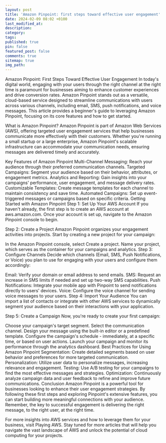 ```yaml
---
layout: post
title: 'Amazon Pinpoint: first steps toward effective user engagement'
date: 2024-02-09 08:02 +0100
last_modified_at:
description:
category:
tags:
published: true
pin: false
featured_post: false
comments: true
sitemap: true
img_path:
---
```



Amazon Pinpoint: First Steps Toward Effective User Engagement
In today's digital world, engaging with your users through the right channel at the right time is paramount for businesses aiming to enhance customer experiences and drive conversion rates. Amazon Pinpoint stands out as a versatile, cloud-based service designed to streamline communications with users across various channels, including email, SMS, push notifications, and voice messages. This article provides a beginner's guide to leveraging Amazon Pinpoint, focusing on its core features and how to get started.

What is Amazon Pinpoint?
Amazon Pinpoint is part of Amazon Web Services (AWS), offering targeted user engagement services that help businesses communicate more effectively with their customers. Whether you're running a small startup or a large enterprise, Amazon Pinpoint's scalable infrastructure can accommodate your communication needs, ensuring messages are delivered timely and accurately.

Key Features of Amazon Pinpoint
Multi-Channel Messaging: Reach your audience through their preferred communication channels.
Targeted Campaigns: Segment your audience based on their behavior, attributes, or engagement metrics.
Analytics and Reporting: Gain insights into your campaigns' performance, user engagement, and message delivery rates.
Customizable Templates: Create message templates for each channel to maintain consistency and save time.
Automated Campaigns: Set up event-triggered messages or campaigns based on specific criteria.
Getting Started with Amazon Pinpoint
Step 1: Set Up Your AWS Account
If you haven't already, the first step is to create an AWS account at aws.amazon.com. Once your account is set up, navigate to the Amazon Pinpoint console to begin.

Step 2: Create a Project
Amazon Pinpoint organizes your engagement activities into projects. Start by creating a new project for your campaign:

In the Amazon Pinpoint console, select Create a project.
Name your project, which serves as the container for your campaigns and analytics.
Step 3: Configure Channels
Decide which channels (Email, SMS, Push Notifications, or Voice) you plan to use for engaging with your users and configure them accordingly:

Email: Verify your domain or email address to send emails.
SMS: Request an increase in SMS limits if needed and set up two-way SMS capabilities.
Push Notifications: Integrate your mobile app with Pinpoint to send notifications directly to users' devices.
Voice: Configure the voice channel for sending voice messages to your users.
Step 4: Import Your Audience
You can import a list of contacts or integrate with other AWS services to dynamically segment your audience based on their interactions with your application.

Step 5: Create a Campaign
Now, you're ready to create your first campaign:

Choose your campaign's target segment.
Select the communication channel.
Design your message using the built-in editor or a predefined template.
Configure the campaign's schedule - immediately, at a specific time, or based on user actions.
Launch your campaign and monitor its performance through the analytics dashboard.
Best Practices for Using Amazon Pinpoint
Segmentation: Create detailed segments based on user behavior and preferences for more targeted communication.
Personalization: Utilize user data to personalize messages, increasing relevance and engagement.
Testing: Use A/B testing for your campaigns to find the most effective messages and strategies.
Optimization: Continuously analyze campaign data and user feedback to refine and improve future communications.
Conclusion
Amazon Pinpoint is a powerful tool for businesses looking to enhance their user engagement strategies. By following these first steps and exploring Pinpoint's extensive features, you can start building more meaningful connections with your audience. Remember, the key to successful engagement is delivering the right message, to the right user, at the right time.

For more insights into AWS services and how to leverage them for your business, visit Playing AWS. Stay tuned for more articles that will help you navigate the vast landscape of AWS and unlock the potential of cloud computing for your projects.